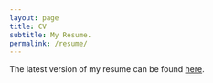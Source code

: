 ```yaml
---
layout: page
title: CV
subtitle: My Resume.
permalink: /resume/
---
```

The latest version of my resume can be found [here](https://drive.google.com/file/d/1Ol_qnPIa8LVHCxCOUXbatbLaebxF1yFT/view?usp=sharing).
